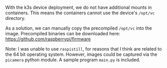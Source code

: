 With the k3s device deployment, we do not have additional mounts in containers.
This means the containers cannot use the device's `/opt/vc` directory.

As a solution, we can manually copy the precompiled `/opt/vc` into the image.
Precompiled binaries can be downloaded here:
https://github.com/raspberrypi/firmware

Note: I was unable to use `raspistill`, for reasons that I think are related to
the 64 bit operating system. However, images could be captured via the
`picamera` python module. A sample program `main.py` is included.
